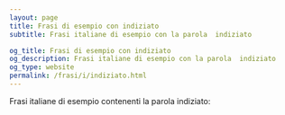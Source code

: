 ```yaml
---
layout: page
title: Frasi di esempio con indiziato 
subtitle: Frasi italiane di esempio con la parola  indiziato

og_title: Frasi di esempio con indiziato 
og_description: Frasi italiane di esempio con la parola  indiziato
og_type: website
permalink: /frasi/i/indiziato.html
---
```


Frasi italiane di esempio contenenti la parola indiziato:


